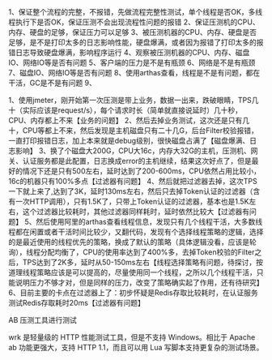1、保证整个流程的完整，不报错，先做流程完整性测试，单个线程是否OK，多线程执行下是否OK，保证压测不会出现流程性问题的报错
2、保证压测机的CPU、内存、硬盘的足够，保证压力可以足够
3、被压测机器的CPU、内存、硬盘是否足够，是不是打印太多的日志影响性能，硬盘爆满，或者因为报错了打印太多的报错日志导致硬盘爆满，影响程序运行
4、观察被压测机器的CPU、内存、磁盘IO、网络IO等是否有问题
5、客户端的压力是不是有瓶颈
6、网络是不是有瓶颈
7、磁盘IO、网络IO等是否有问题
8、使用arthas查看，线程是不是有问题，都在干活，GC是不是有问题
9、





1、使用jmeter，刚开始第一次压测是带上业务，数据一出来，跌破眼睛，TPS几十（实际应该是request/s），每个请求时长（简单就直接说延时）几十秒，CPU、内存都上不来【业务的问题】
2、然后去掉业务测试，这次还是只有几十，CPU等都上不来，然后发现是主机磁盘只有二十几G，后台Filter校验报错，一直打印报错日志，加上本来就是debug级别，很快磁盘占满了【磁盘爆满、日志影响】
3、换了个磁盘大200G，CPU大16c，内存大32G的主机，压测机、网关、认证服务都是此配置，日志换成error的主机继续，结果这次好点了，但是最好的情况下还是只有500左右，延时达到了200-600ms，CPU依然占用比较小，16c的机器只有100%多点【过滤器有问题】
4、然后就把过滤器去掉，这次TPS一下就上来了,达到了3K，延时130ms左右，然后只去掉Token认证的过滤器（含有一次HTTP调用），只有1.5K了，只带上Token认证的过滤器，基本也是1.5K左右，这个过滤器比较耗时，其他过滤器同样耗时，延时依然比较大【过滤器有问题】
5、然后使用阿里的arthas查看线程信息，发现只有几个线程干活，大多数线程都在闲置或者干活时间比较少，又翻代码，发现有个选择线程策略的逻辑，选择的是最近使用的线程优先的策略，换成了默认的策略（具体逻辑没看，应该是轮询），线程分配均衡了，CPU的使用率达到了400%多，去掉Token校验的Filter之后，TPS达到了2K多，延时从50-150ms左右【线程选择策略有问题，待探讨，按道理线程策略应该是可以提高的，尽量使用同一个线程，之所以几个线程干活，只能说明压力不够才对，但是同样的压力，改变了策略确实起了作用，还有待研究】
6、目前主要的卡点在过滤器上了：初步怀疑是Redis存取比较耗时，在认证服务测试Redis存取耗时20ms【过滤器有问题】






AB 压测工具进行测试

wrk 是轻量级的 HTTP 性能测试工具，但是不支持 Windows。相比于 Apache ab 功能更强大，支持 HTTP 1.1，而且可以用 Lua 写脚本支持更复杂的测试场景。




